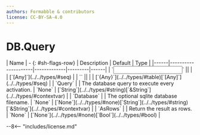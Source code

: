 ```yaml
---
authors: Formabble & contributors
license: CC-BY-SA-4.0
---
```



# DB.Query

<div class="sh-parameters" markdown="1">
| Name | - {: #sh-flags-row} | Description | Default | Type |
|------|---------------------|-------------|---------|------|
| `<input>` || | | [`[Any]`](../../types/#seq) |
| `<output>` || | | [`{Any}`](../../types/#table)[`[Any]`](../../types/#seq) |
| `Query` |  | The database query to execute every activation. | `None` | [`String`](../../types/#string)[`&String`](../../types/#contextvar) |
| `Database` |  | The optional sqlite database filename. | `None` | [`None`](../../types/#none)[`String`](../../types/#string)[`&String`](../../types/#contextvar) |
| `AsRows` |  | Return the result as rows. | `None` | [`None`](../../types/#none)[`Bool`](../../types/#bool) |

</div>



--8<-- "includes/license.md"

